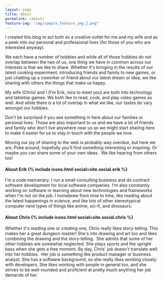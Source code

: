 ```yaml
---
layout: page
title: About
permalink: /about/
feature-img: "img/sample_feature_img_2.png"
---
```


I created this blog to act both as a creative outlet for me and my wife and as a peek into our personal and professional lives (for those of you who are interested anyway).

We each have a number of hobbies and while all of those hobbies do not overlap between the two of us, one thing we have in common across our interests is that we like to share. Whether it's bringing in the results of our latest cooking experiment, introducing friends and family to new games, or just chatting up a coworker or friend about our latest dream or idea, we like sharing with others the things that make us happy.

My wife (Chris) and I (I'm Erik, nice to meet you) are both into technology and tabletop games. We both like to read, cook, and play video games as well. And while there is a lot of overlap in what we like, our tastes do vary amongst our hobbies.

Don't be surprised if you see something in here about our families or personal lives. Those are also important to us and we have a lot of friends and family who don't live anywhere near us so we might start sharing here to make it easier for us to stay in touch with the people we love.

Moving our joy of sharing to the web is probably way overdue, but here we are. Poke around, hopefully you'll find something interesting or inspiring. Or maybe you can share some of your own ideas.  We like hearing from others too!

<h4>About Erik {% include icons.html social=site.social.erik %}</h4>

I'm a code mercenary. I run a small consulting business and do contract software development for local software companies. I'm also constantly working on software or learning about new technologies and frameworks when I'm not on the job. I homebrew from time to time, like reading about the latest happenings in science, and like lots of other stereotypical computer nerd types of things like anime, sci-fi, and dinosaurs.

<h4>About Chris {% include icons.html social=site.social.chris %}</h4>

Whether it's reading one or creating one, Chris really likes story-telling. This makes her a great dungeon master! She's into drawing and art too and likes combining the drawing and the story-telling.  She admits that some of her other hobbies are somewhat neglected. She plays sports and the upright bass when she gets a free moment. By day, Chris' job doesn't translate well into her hobbies.  Her job is something like product manager or business analyst. She has a software background, so she really likes working closely with developers. She likes working with people in general too, and she strives to be well-rounded and proficient at pretty much anything her job demands of her.
